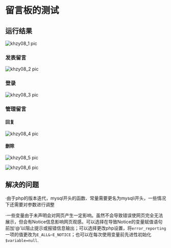 # 留言板的测试

## 运行结果
![khzy08_1 pic](https://github.com/JayKay7812/Database-Theory/blob/master/课后作业08/images/khzy08_1.png)

### 发表留言
![khzy08_2 pic](https://github.com/JayKay7812/Database-Theory/blob/master/课后作业08/images/khzy08_2.png)

### 登录
![khzy08_3 pic](https://github.com/JayKay7812/Database-Theory/blob/master/课后作业08/images/khzy08_3.png)

### 管理留言

#### 回复

![khzy08_4 pic](https://github.com/JayKay7812/Database-Theory/blob/master/课后作业08/images/khzy08_4.png)

#### 删除

![khzy08_5 pic](https://github.com/JayKay7812/Database-Theory/blob/master/课后作业08/images/khzy08_5.png)

![khzy08_6 pic](https://github.com/JayKay7812/Database-Theory/blob/master/课后作业08/images/khzy08_6.png)

## 解决的问题

·由于php的版本迭代，mysql开头的函数、常量需要更名为mysqli开头，一些情况下还需要对参数进行调整

·一些变量由于未声明会对网页产生一定影响。虽然不会导致错误使网页完全无法展示，但会有Notice信息影响网页观感。可以选择在导致Notice的变量赋值语句前加‘@’以阻止提示或报错信息输出；可以选择更改php设置，将```error_reporting```一项的值更改为```E_ALL&~E_NOTICE```；也可以在每次使用变量前先进性初始化```$variable=null```.

